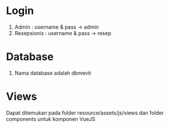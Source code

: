 # Login
1. Admin : username & pass -> admin
2. Resepsionis : username & pass -> resep

# Database
1. Nama database adalah dbmevit

# Views
Dapat ditemukan pada folder resource/assets/js/views dan folder components untuk komponen VueJS
